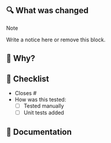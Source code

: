 <!-- Note to EXTERNAL Contributors -->
<!-- Thanks for opening a PR!
If it is a significant code change, please **make sure there is an open issue** for this.
We work best with you when we have accepted the idea first before you code. -->

## 🔍 What was changed

<!-- Describe what has changed in this PR.
Be clear and concise—this helps reviewers understand your changes quickly.-->

> [!NOTE]
> Write a notice here or remove this block.

## 🤔 Why?

<!-- Tell your future self why have you made these changes.
Remove this block if the reason was explained in the related issue. -->

## 📝 Checklist

<!--- add/delete as needed --->

- Closes #<!-- add issue number here -->
- How was this tested:
    - [ ] Tested manually
    - [ ] Unit tests added

## 📃 Documentation

<!--- Remove if not needed -->
